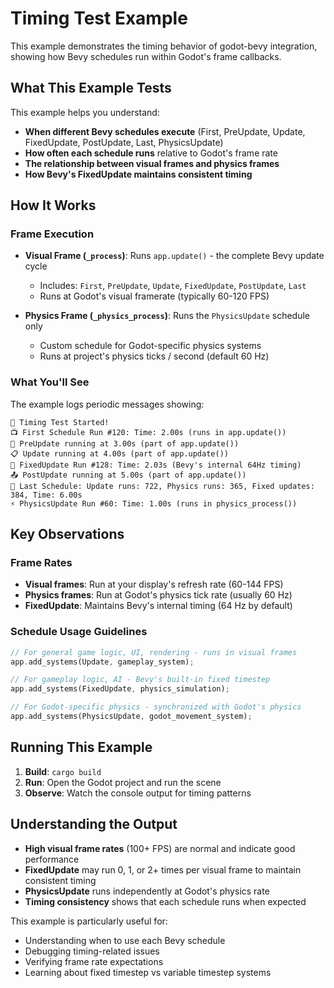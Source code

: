 # Timing Test Example

This example demonstrates the timing behavior of godot-bevy integration, showing how Bevy schedules run within Godot's frame callbacks.

## What This Example Tests

This example helps you understand:

- **When different Bevy schedules execute** (First, PreUpdate, Update, FixedUpdate, PostUpdate, Last, PhysicsUpdate)
- **How often each schedule runs** relative to Godot's frame rate
- **The relationship between visual frames and physics frames**
- **How Bevy's FixedUpdate maintains consistent timing**

## How It Works

### Frame Execution
- **Visual Frame (`_process`)**: Runs `app.update()` - the complete Bevy update cycle
  - Includes: `First`, `PreUpdate`, `Update`, `FixedUpdate`, `PostUpdate`, `Last`
  - Runs at Godot's visual framerate (typically 60-120 FPS)

- **Physics Frame (`_physics_process`)**: Runs the `PhysicsUpdate` schedule only
  - Custom schedule for Godot-specific physics systems
  - Runs at project's physics ticks / second (default 60 Hz)

### What You'll See

The example logs periodic messages showing:

```
🚀 Timing Test Started!
📺 First Schedule Run #120: Time: 2.00s (runs in app.update())
🔄 PreUpdate running at 3.00s (part of app.update())
📋 Update running at 4.00s (part of app.update())
🔧 FixedUpdate Run #128: Time: 2.03s (Bevy's internal 64Hz timing)
📤 PostUpdate running at 5.00s (part of app.update())
🏁 Last Schedule: Update runs: 722, Physics runs: 365, Fixed updates: 384, Time: 6.00s
⚡ PhysicsUpdate Run #60: Time: 1.00s (runs in physics_process())
```

## Key Observations

### Frame Rates
- **Visual frames**: Run at your display's refresh rate (60-144 FPS)
- **Physics frames**: Run at Godot's physics tick rate (usually 60 Hz)
- **FixedUpdate**: Maintains Bevy's internal timing (64 Hz by default)

### Schedule Usage Guidelines

```rust
// For general game logic, UI, rendering - runs in visual frames
app.add_systems(Update, gameplay_system);

// For gameplay logic, AI - Bevy's built-in fixed timestep
app.add_systems(FixedUpdate, physics_simulation);

// For Godot-specific physics - synchronized with Godot's physics
app.add_systems(PhysicsUpdate, godot_movement_system);
```

## Running This Example

1. **Build**: `cargo build`
2. **Run**: Open the Godot project and run the scene
3. **Observe**: Watch the console output for timing patterns

## Understanding the Output

- **High visual frame rates** (100+ FPS) are normal and indicate good performance
- **FixedUpdate** may run 0, 1, or 2+ times per visual frame to maintain consistent timing
- **PhysicsUpdate** runs independently at Godot's physics rate
- **Timing consistency** shows that each schedule runs when expected

This example is particularly useful for:
- Understanding when to use each Bevy schedule
- Debugging timing-related issues
- Verifying frame rate expectations
- Learning about fixed timestep vs variable timestep systems 
